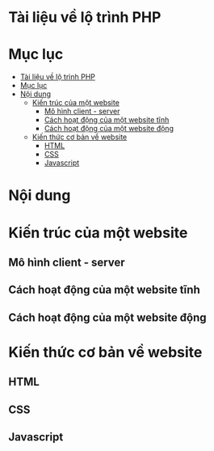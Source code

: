 Tài liệu về lộ trình PHP
==================


Mục lục
======
<!--ts-->
  - [Tài liệu về lộ trình PHP](#user-content-tài-liệu-về-lộ-trình-php)
  - [Mục lục](#user-content-mục-lục)
  - [Nội dung](#user-content-nội-dung)
	  - [Kiến trúc của một website](#user-content-kiến-trúc-của-một-website)
		  - [Mô hình client - server](#user-content-mô-hình-client---server)
		  - [Cách hoạt động của một website tĩnh](#user-content-cách-hoạt-động-của-một-website-tĩnh)
		  - [Cách hoạt động của một website động](#user-content-cách-hoạt-động-của-một-website-động)
	- [Kiến thức cơ bản về website](user-content-kiến-thức-cơ-bản-về-website)
		- [HTML](#user-content-html)
		- [CSS](#user-content-css)
		- [Javascript](#user-content-javascript)
<!--te-->


Nội dung
=======

# Kiến trúc của một website
##  Mô hình client - server

##  Cách hoạt động của một website tĩnh

## Cách hoạt động của một website động

# Kiến thức cơ bản về website
## HTML

## CSS

## Javascript
<!--stackedit_data:
eyJoaXN0b3J5IjpbLTIxMDg0MDkxNTcsOTcxMDY4MDExLDgyOT
E4MDY2NSwtNjMyNzMzMzgzXX0=
-->